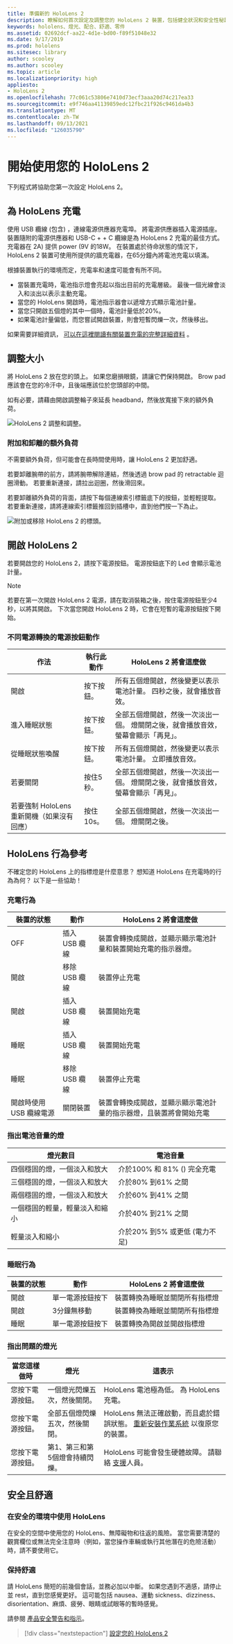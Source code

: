 ```yaml
---
title: 準備新的 HoloLens 2
description: 瞭解如何首次設定及調整您的 HoloLens 2 裝置，包括健全狀況和安全性秘訣和硬體指南。
keywords: hololens、燈光、配合、舒適、零件
ms.assetid: 02692dcf-aa22-4d1e-bd00-f89f51048e32
ms.date: 9/17/2019
ms.prod: hololens
ms.sitesec: library
author: scooley
ms.author: scooley
ms.topic: article
ms.localizationpriority: high
appliesto:
- HoloLens 2
ms.openlocfilehash: 77c061c53806e7410d73ecf3aaa20d74c217ea33
ms.sourcegitcommit: e9f746aa41139859edc12fbc21f926c9461da4b3
ms.translationtype: MT
ms.contentlocale: zh-TW
ms.lasthandoff: 09/13/2021
ms.locfileid: "126035790"
---
```

# <a name="get-your-hololens-2-ready-to-use"></a>開始使用您的 HoloLens 2

下列程式將協助您第一次設定 HoloLens 2。

## <a name="charge-your-hololens"></a>為 HoloLens 充電

使用 USB 纜線 (包含) ，連線電源供應器充電埠。 將電源供應器插入電源插座。 裝置隨附的電源供應器和 USB-C + + C 纜線是為 HoloLens 2 充電的最佳方式。 充電器在 2A) 提供 power (9V 的18W。 在裝置處於待命狀態的情況下，HoloLens 2 裝置可使用所提供的牆充電器，在65分鐘內將電池充電以填滿。

根據裝置執行的環境而定，充電率和速度可能會有所不同。

- 當裝置充電時，電池指示燈會亮起以指出目前的充電層級。  最後一個光線會淡入和淡出以表示主動充電。
- 當您的 HoloLens 開啟時，電池指示器會以遞增方式顯示電池計量。
- 當您只開啟五個燈的其中一個時，電池計量低於20%。
- 如果電池計量偏低，而您嘗試開啟裝置，則會短暫閃爍一次，然後移出。

如果需要詳細資訊， [可以在這裡閱讀有關裝置充電的完整詳細資料](hololens2-charging.md#charging-the-device) 。 

## <a name="adjust-fit"></a>調整大小

將 HoloLens 2 放在您的頭上。 如果您磨損眼鏡，請讓它們保持開啟。  Brow pad 應該會在您的冷汗中，且後端應該位於您頭部的中間。

如有必要，請藉由開啟調整輪子來延長 headband，然後放寬接下來的額外負荷。

![HoloLens 2 調整和調整。](images/hololens2-fit.png)

### <a name="attach-and-detach-the-overhead-strap"></a>附加和卸離的額外負荷

不需要額外負荷，但可能會在長時間使用時，讓 HoloLens 2 更加舒適。

若要卸離腕帶的前方，請將腕帶解除連結，然後透過 brow pad 的 retractable 迴圈滑動。 若要重新連接，請拉出迴圈，然後滑回來。

若要卸離額外負荷的背面，請按下每個連線索引標籤底下的按鈕，並輕輕提取。 若要重新連接，請將連線索引標籤推回到插槽中，直到他們按一下為止。

![附加或移除 HoloLens 2 的標頭。](images/hololens2-headstrap.png)

## <a name="turn-on-the-hololens-2"></a>開啟 HoloLens 2

若要開啟您的 HoloLens 2，請按下電源按鈕。  電源按鈕底下的 Led 會顯示電池計量。

> [!NOTE]
> 若要在第一次開啟 HoloLens 2 電源，請在取消裝箱之後，按住電源按鈕至少4秒，以將其開啟。 下次當您開啟 HoloLens 2 時，它會在短暫的電源按鈕按下開始。

### <a name="power-button-actions-for-different-power-transitions"></a>不同電源轉換的電源按鈕動作

| 作法 | 執行此動作 | HoloLens 2 將會這麼做 |
| - | - | - |
| 開啟 | 按下按鈕。 | 所有五個燈開啟，然後變更以表示電池計量。 四秒之後，就會播放音效。 |
| 進入睡眠狀態 | 按下按鈕。 | 全部五個燈開啟，然後一次淡出一個。 燈關閉之後，就會播放音效，螢幕會顯示「再見」。 |
| 從睡眠狀態喚醒 | 按下按鈕。 | 所有五個燈開啟，然後變更以表示電池計量。 立即播放音效。 |
| 若要關閉 | 按住5秒。 |  全部五個燈開啟，然後一次淡出一個。 燈關閉之後，就會播放音效，螢幕會顯示「再見」。 |
| 若要強制 HoloLens 重新開機（如果沒有回應） | 按住10s。 | 全部五個燈開啟，然後一次淡出一個。 燈關閉之後。 |

## <a name="hololens-behavior-reference"></a>HoloLens 行為參考

不確定您的 HoloLens 上的指標燈是什麼意思？ 想知道 HoloLens 在充電時的行為為何？  以下是一些協助！

### <a name="charging-behavior"></a>充電行為

| 裝置的狀態 | 動作 | HoloLens 2 將會這麼做 |
| - | - | - |
| OFF | 插入 USB 纜線 | 裝置會轉換成開啟，並顯示顯示電池計量和裝置開始充電的指示器燈。
| 開啟 | 移除 USB 纜線 | 裝置停止充電
| 開啟 | 插入 USB 纜線 | 裝置開始充電
| 睡眠 | 插入 USB 纜線 | 裝置開始充電
| 睡眠 | 移除 USB 纜線 | 裝置停止充電
| 開啟時使用 USB 纜線電源 | 關閉裝置 | 裝置會轉換成開啟，並顯示顯示電池計量的指示器燈，且裝置將會開始充電 |

### <a name="lights-that-indicate-the-battery-level"></a>指出電池音量的燈

| 燈光數目 | 電池音量 |
| - | - |
| 四個穩固的燈，一個淡入和放大 | 介於100% 和 81% () 完全充電 |
| 三個穩固的燈，一個淡入和放大 | 介於80% 到61% 之間 |
| 兩個穩固的燈，一個淡入和放大 | 介於60% 到41% 之間 |
| 一個穩固的輕量，輕量淡入和縮小 | 介於40% 到21% 之間 |
| 輕量淡入和縮小 | 介於20% 到5% 或更低 (電力不足)  |

### <a name="sleep-behavior"></a>睡眠行為

| 裝置的狀態 | 動作 | HoloLens 2 將會這麼做 |
| - | - | - |
| 開啟 | 單一電源按鈕按下 | 裝置轉換為睡眠並關閉所有指標燈 |
| 開啟 | 3分鐘無移動 | 裝置轉換為睡眠並關閉所有指標燈 |
| 睡眠 | 單一電源按鈕按下 | 裝置轉換為開啟並開啟指標燈 |

### <a name="lights-to-indicate-problems"></a>指出問題的燈光

| 當您這樣做時 | 燈光 | 這表示 |
| - | - | - |
| 您按下電源按鈕。 | 一個燈光閃爍五次，然後關閉。 | HoloLens 電池極為低。 為 HoloLens 充電。 |
| 您按下電源按鈕。 | 全部五個燈閃爍五次，然後關閉。 |  HoloLens 無法正確啟動，而且處於錯誤狀態。 [重新安裝作業系統](hololens-recovery.md) 以復原您的裝置。 |
| 您按下電源按鈕。 | 第1、第三和第5個燈會持續閃爍。 |  HoloLens 可能會發生硬體故障。 請聯絡 [支援](https://support.microsoft.com/en-us/supportforbusiness/productselection?sapid=3ec35c62-022f-466b-3a1e-dbbb7b9a55fb)人員。 |

## <a name="safety-and-comfort"></a>安全且舒適

### <a name="use-hololens-in-safe-surroundings"></a>在安全的環境中使用 HoloLens

在安全的空間中使用您的 HoloLens、無障礙物和往返的風險。 當您需要清楚的觀賞欄位或無法完全注意時（例如，當您操作車輛或執行其他潛在的危險活動）時，請不要使用它。

### <a name="stay-comfortable"></a>保持舒適

請 HoloLens 簡短的前幾個會話，並務必加以中斷。 如果您遇到不適感，請停止並 rest，直到您感覺更好。 這可能包括 nausea、運動 sickness、dizziness、disorientation、麻煩、疲勞、眼睛或試眼等的暫時感覺。

請參閱 [產品安全警告和指示](https://support.microsoft.com/help/4558037/product-safety-warnings-and-instructions)。

> [!div class="nextstepaction"]
> [設定您的 HoloLens 2](hololens2-start.md)
